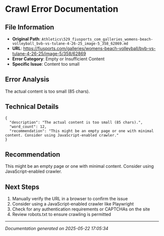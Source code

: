 # Crawl Error Documentation

## File Information
- **Original Path**: `Athletics\529_fiusports_com_galleries_womens-beach-volleyball_bvb-vs-tulane-4-26-25_image-5_358_62869.md`
- **URL**: https://fiusports.com/galleries/womens-beach-volleyball/bvb-vs-tulane-4-26-25/image-5/358/62869
- **Error Category**: Empty or Insufficient Content
- **Specific Issue**: Content too small

## Error Analysis
The actual content is too small (85 chars).

## Technical Details
```
{
  "description": "The actual content is too small (85 chars).",
  "word_count": 12,
  "recommendation": "This might be an empty page or one with minimal content. Consider using JavaScript-enabled crawler."
}
```

## Recommendation
This might be an empty page or one with minimal content. Consider using JavaScript-enabled crawler.

## Next Steps
1. Manually verify the URL in a browser to confirm the issue
2. Consider using a JavaScript-enabled crawler like Playwright
3. Check for any authentication requirements or CAPTCHAs on the site
4. Review robots.txt to ensure crawling is permitted

---
*Documentation generated on 2025-05-22 17:05:34*
